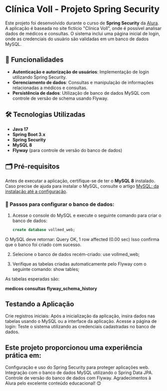 # Clínica Voll - Projeto Spring Security

Este projeto foi desenvolvido durante o curso de **Spring Security** da [Alura](https://www.alura.com.br/). A aplicação é baseada no site fictício "Clínica Voll", onde é possível analisar dados de médicos e consultas. O sistema inclui uma página inicial de login, onde as credenciais do usuário são validadas em um banco de dados MySQL.

## 🚀 Funcionalidades

- **Autenticação e autorização de usuários**: Implementação de login utilizando Spring Security.
- **Gerenciamento de dados**: Consultas e manipulação de informações relacionadas a médicos e consultas.
- **Persistência de dados**: Utilização de banco de dados MySQL com controle de versão de schema usando Flyway.

## 🛠️ Tecnologias Utilizadas

- **Java 17**
- **Spring Boot 3.x**
- **Spring Security**
- **MySQL 8**
- **Flyway** (para controle de versão do banco de dados)

## 🗂️ Pré-requisitos

Antes de executar a aplicação, certifique-se de ter o **MySQL 8** instalado. Caso precise de ajuda para instalar o MySQL, consulte o artigo [MySQL: da instalação até a configuração](https://www.alura.com.br/artigos/mysql-da-instalacao-ate-a-configuracao).

### 🎯 Passos para configurar o banco de dados:

1. Acesse o console do MySQL e execute o seguinte comando para criar o banco de dados:
   ```sql
   create database vollmed_web;


O MySQL deve retornar:
Query OK, 1 row affected (0.00 sec)
Isso confirma que o banco foi criado com sucesso.

2. Selecione o banco de dados recém-criado:
use vollmed_web;



3. Verifique as tabelas criadas automaticamente pelo Flyway com o seguinte comando:
show tables;

As tabelas esperadas são:

**medicos**
**consultas**
**flyway_schema_history**


## Testando a Aplicação
Crie registros iniciais: Após a inicialização da aplicação, insira dados nas tabelas usando o MySQL ou a interface da aplicação.
Acesse a página de login: Teste o sistema utilizando as credenciais cadastradas no banco de dados.


## Este projeto proporcionou uma experiência prática em:

Configuração e uso do Spring Security para proteger aplicações web.
Integração com o banco de dados MySQL utilizando o Spring Data JPA.
Controle de versão do banco de dados com Flyway.
Agradecimentos à Alura pelo excelente conteúdo educacional! 😊
